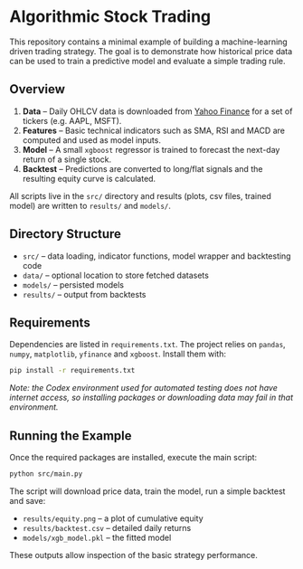 # Algorithmic Stock Trading

This repository contains a minimal example of building a machine-learning driven trading strategy. The goal is to demonstrate how historical price data can be used to train a predictive model and evaluate a simple trading rule.

## Overview
1. **Data** – Daily OHLCV data is downloaded from [Yahoo Finance](https://finance.yahoo.com) for a set of tickers (e.g. AAPL, MSFT).
2. **Features** – Basic technical indicators such as SMA, RSI and MACD are computed and used as model inputs.
3. **Model** – A small `xgboost` regressor is trained to forecast the next-day return of a single stock.
4. **Backtest** – Predictions are converted to long/flat signals and the resulting equity curve is calculated.

All scripts live in the `src/` directory and results (plots, csv files, trained model) are written to `results/` and `models/`.

## Directory Structure
- `src/` – data loading, indicator functions, model wrapper and backtesting code
- `data/` – optional location to store fetched datasets
- `models/` – persisted models
- `results/` – output from backtests

## Requirements
Dependencies are listed in `requirements.txt`. The project relies on `pandas`, `numpy`, `matplotlib`, `yfinance` and `xgboost`. Install them with:

```bash
pip install -r requirements.txt
```

*Note: the Codex environment used for automated testing does not have internet access, so installing packages or downloading data may fail in that environment.*

## Running the Example
Once the required packages are installed, execute the main script:

```bash
python src/main.py
```

The script will download price data, train the model, run a simple backtest and save:

- `results/equity.png` – a plot of cumulative equity
- `results/backtest.csv` – detailed daily returns
- `models/xgb_model.pkl` – the fitted model

These outputs allow inspection of the basic strategy performance.
